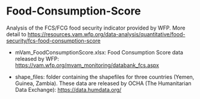 # Food-Consumption-Score
Analysis of the FCS/FCG food security indicator provided by WFP. More detail to https://resources.vam.wfp.org/data-analysis/quantitative/food-security/fcs-food-consumption-score

- mVam_FoodConsumptionScore.xlsx: Food Consumption Score data released by WFP: https://vam.wfp.org/mvam_monitoring/databank_fcs.aspx

- shape_files: folder containing the shapefiles for three countries (Yemen, Guinea, Zambia). These data are released by OCHA (The Humanitarian Data Exchange): https://data.humdata.org/
